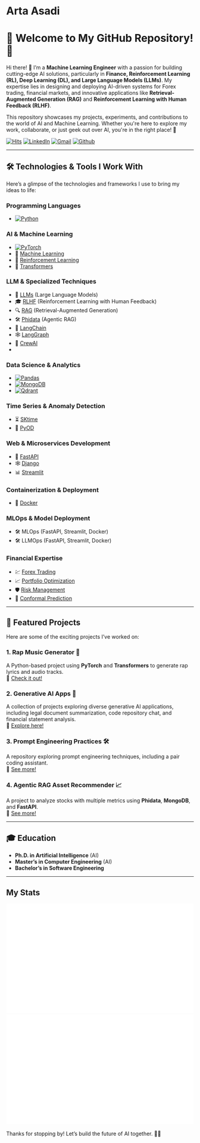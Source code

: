 # Arta Asadi

# 🚀 Welcome to My GitHub Repository! 🚀  

Hi there! 👋 I’m a **Machine Learning Engineer** with a passion for building cutting-edge AI solutions, particularly in **Finance, Reinforcement Learning (RL), Deep Learning (DL), and Large Language Models (LLMs)**. My expertise lies in designing and deploying AI-driven systems for Forex trading, financial markets, and innovative applications like **Retrieval-Augmented Generation (RAG)** and **Reinforcement Learning with Human Feedback (RLHF)**.  

This repository showcases my projects, experiments, and contributions to the world of AI and Machine Learning. Whether you're here to explore my work, collaborate, or just geek out over AI, you're in the right place! 🌟  


[![Hits](https://hits.seeyoufarm.com/api/count/incr/badge.svg?url=https%3A%2F%2Fgithub.com%2Fartaasd95&count_bg=%2379C83D&title_bg=%23555555&icon=&icon_color=%23E7E7E7&title=Profile+Views&edge_flat=false)](https://hits.seeyoufarm.com)
[![LinkedIn](https://img.shields.io/badge/-LinkedIn-0077B5?style=flat&logo=LinkedIn&logoColor=white)](https://ir.linkedin.com/in/arta-asadi-6677a4a6)
[![Gmail](https://img.shields.io/badge/-Gmail-c14438?style=flat&logo=Gmail&logoColor=white)](mailto:artaasd95@gmail.com)
[![Github](https://img.shields.io/github/followers/artaasd95?label=Follow&style=social)](https://github.com/artaasd95)


---

## 🛠️ **Technologies & Tools I Work With**  

Here’s a glimpse of the technologies and frameworks I use to bring my ideas to life:  

### **Programming Languages**  
- [![Python](https://img.shields.io/badge/-Python-3776AB?style=social&logo=Python&logoColor=white)](https://www.python.org/)

### **AI & Machine Learning**  
- [![PyTorch](https://img.shields.io/badge/-PyTorch-EE4C2C?style=social&logo=PyTorch&logoColor=white)](https://pytorch.org/)
- 🧠 [Machine Learning](https://scikit-learn.org/)  
- 🔄 [Reinforcement Learning](https://www.gymlibrary.dev/)  
- 🧩 [Transformers](https://huggingface.co/transformers/)  

### **LLM & Specialized Techniques**  
- 📜 [LLMs](https://huggingface.co/) (Large Language Models)  
- 🎓 [RLHF](https://openai.com/research/learning-from-human-preferences) (Reinforcement Learning with Human Feedback)  
- 🔍 [RAG](https://arxiv.org/abs/2005.11401) (Retrieval-Augmented Generation)  
- 🛠️ [Phidata](https://phidata.com/) (Agentic RAG)  
- 🤝 [LangChain](https://www.langchain.com/)  
- 🕸️ [LangGraph](https://langchain.com/langgraph)  
- 🚀 [CrewAI](https://crewai.com/)  
- 

### **Data Science & Analytics**  
- [![Pandas](https://img.shields.io/badge/-Pandas-150458?style=social&logo=Pandas&logoColor=white)](https://pandas.pydata.org/)
- [![MongoDB](https://img.shields.io/badge/-MongoDB-47A248?style=social&logo=MongoDB&logoColor=white)](https://www.mongodb.com/)
- [![Qdrant](https://img.shields.io/badge/-Qdrant-000000?style=social&logo=Qdrant&logoColor=white)](https://qdrant.tech/)

### **Time Series & Anomaly Detection**  
- ⏳ [SKtime](https://www.sktime.org/)  
- 🚨 [PyOD](https://pyod.readthedocs.io/)  

### **Web & Microservices Development**  
- 🚀 [FastAPI](https://fastapi.tiangolo.com/)  
- 🕸️ [Django](https://www.djangoproject.com/)  
- 📊 [Streamlit](https://streamlit.io/)  

### **Containerization & Deployment**  
- 🐳 [Docker](https://www.docker.com/)  


### **MLOps & Model Deployment**  
- 🛠️ MLOps (FastAPI, Streamlit, Docker)  
- 🛠️ LLMOps (FastAPI, Streamlit, Docker) 

### **Financial Expertise**  
- 💹 [Forex Trading](https://www.investopedia.com/terms/f/forex.asp)  
- 📈 [Portfolio Optimization](https://www.investopedia.com/terms/p/portfolio-optimization.asp)  
- 🛡️ [Risk Management](https://www.investopedia.com/terms/r/riskmanagement.asp)  
- 🧮 [Conformal Prediction](https://arxiv.org/abs/2007.07504)  

---

## 🌟 **Featured Projects**  

Here are some of the exciting projects I’ve worked on:  

### 1. **Rap Music Generator** 🎤  
A Python-based project using **PyTorch** and **Transformers** to generate rap lyrics and audio tracks.  
🔗 [Check it out!](https://github.com/artaasd95/rap-music-generator)  

### 2. **Generative AI Apps** 🤖  
A collection of projects exploring diverse generative AI applications, including legal document summarization, code repository chat, and financial statement analysis.  
🔗 [Explore here!](https://github.com/artaasd95/generative-ai-apps)  

### 3. **Prompt Engineering Practices** 🛠️  
A repository exploring prompt engineering techniques, including a pair coding assistant.  
🔗 [See more!](https://github.com/artaasd95/prompt-engineering)  

### 4. **Agentic RAG Asset Recommender** 📈  
A project to analyze stocks with multiple metrics using **Phidata**, **MongoDB**, and **FastAPI**.  
🔗 [See more!](https://github.com/artaasd95/agentic-rag-recommender)  

---

## 🎓 **Education**  
- **Ph.D. in Artificial Intelligence** (AI)
- **Master’s in Computer Engineering** (AI) 
- **Bachelor’s in Software Engineering** 

---

##  **My Stats**  

![](https://raw.githubusercontent.com/artaasd95/github-stats/master/generated/overview.svg#gh-dark-mode-only)
![](https://raw.githubusercontent.com/artaasd95/github-stats/master/generated/languages.svg#gh-dark-mode-only)

Thanks for stopping by! Let’s build the future of AI together. 🚀✨  

